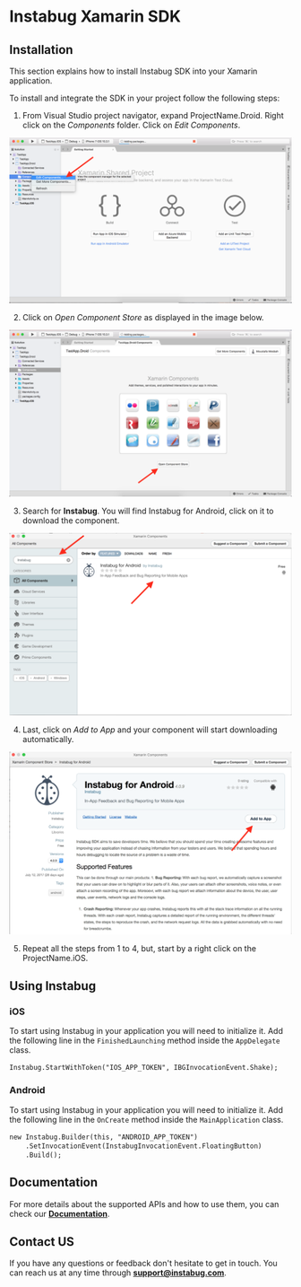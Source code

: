 # Instabug Xamarin SDK

## Installation

This section explains how to install Instabug SDK into your Xamarin application.

To install and integrate the SDK in your project follow the following steps:

1. From Visual Studio project navigator, expand ProjectName.Droid. Right click on the *Components* folder. Click on *Edit Components*.

![1](/<update_readme>/../assets/1.png?raw=true)

2. Click on *Open Component Store* as displayed in the image below.

![2](/<update_readme>/../assets/2.png?raw=true)

3. Search for **Instabug**. You will find Instabug for Android, click on it to download the component.

![3](/<update_readme>/../assets/3.png?raw=true)

4. Last, click on *Add to App* and your component will start downloading automatically.

![4](/<update_readme>/../assets/4.png?raw=true)

5. Repeat all the steps from 1 to 4, but, start by a right click on the ProjectName.iOS.

## Using Instabug

### iOS
To start using Instabug in your application you will need to initialize it. Add the following line in the ```FinishedLaunching``` method inside the ```AppDelegate``` class.

```
Instabug.StartWithToken("IOS_APP_TOKEN", IBGInvocationEvent.Shake);
```

### Android
To start using Instabug in your application you will need to initialize it. Add the following line in the ```OnCreate``` method inside the ```MainApplication``` class.

```
new Instabug.Builder(this, "ANDROID_APP_TOKEN")
  	.SetInvocationEvent(InstabugInvocationEvent.FloatingButton)
  	.Build();
```

## Documentation
For more details about the supported APIs and how to use them, you can check our [**Documentation**](https://docs.instabug.com/docs/xamarin-overview).


## Contact US 
If you have any questions or feedback don't hesitate to get in touch. You can reach us at any time through **support@instabug.com**.

